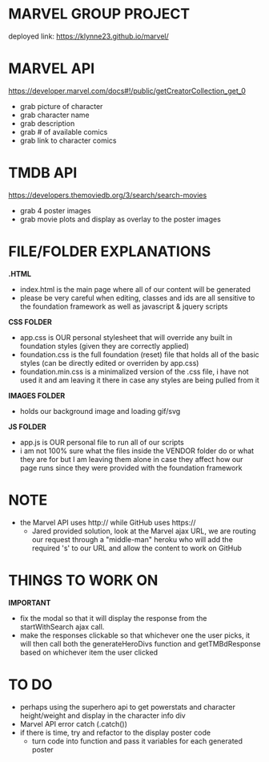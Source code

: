 # MARVEL GROUP PROJECT 

deployed link: https://klynne23.github.io/marvel/

# MARVEL API
https://developer.marvel.com/docs#!/public/getCreatorCollection_get_0
* grab picture of character
* grab character name
* grab description
* grab # of available comics
* grab link to character comics

# TMDB API
https://developers.themoviedb.org/3/search/search-movies
* grab 4 poster images
* grab movie plots and display as overlay to the poster images

# FILE/FOLDER EXPLANATIONS

**.HTML**
* index.html is the main page where all of our content will be generated
* please be very careful when editing, classes and ids are all sensitive to the foundation framework as well as javascript & jquery scripts

**CSS FOLDER**
* app.css is OUR personal stylesheet that will override any built in foundation styles (given they are correctly applied)
* foundation.css is the full foundation (reset) file that holds all of the basic styles (can be directly edited or overriden by app.css)
* foundation.min.css is a minimalized version of the .css file, i have not used it and am leaving it there in case any styles are being pulled from it

**IMAGES FOLDER**
* holds our background image and loading gif/svg

**JS FOLDER**
* app.js is OUR personal file to run all of our scripts
* i am not 100% sure what the files inside the VENDOR folder do or what they are for but I am leaving them alone in case they affect how our page runs since they were provided with the foundation framework

# NOTE
* the Marvel API uses http:// while GitHub uses https:// 
    * Jared provided solution, look at the Marvel ajax URL, we are routing our request through a "middle-man" heroku who will add the required 's' to our URL and allow the content to work on GitHub


# THINGS TO WORK ON
**IMPORTANT**
* fix the modal so that it will display the response from the startWithSearch ajax call. 
* make the responses clickable so that whichever one the user picks, it will then call both the generateHeroDivs function and getTMBdResponse based on whichever item the user clicked

# TO DO
* perhaps using the superhero api to get powerstats and character height/weight and display in the character info div
* Marvel API error catch (.catch())
* if there is time, try and refactor to the display poster code
    - turn code into function and pass it variables for each generated poster
